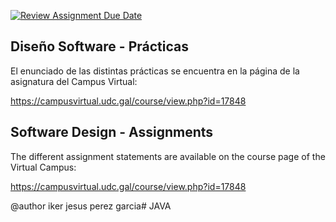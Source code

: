 [![Review Assignment Due Date](https://classroom.github.com/assets/deadline-readme-button-24ddc0f5d75046c5622901739e7c5dd533143b0c8e959d652212380cedb1ea36.svg)](https://classroom.github.com/a/mYl1GJ4Y)
## Diseño Software - Prácticas  

El enunciado de las distintas prácticas se encuentra en la página de la asignatura del Campus Virtual:

https://campusvirtual.udc.gal/course/view.php?id=17848

## Software Design - Assignments

The different assignment statements are available on the course page of the Virtual Campus:

https://campusvirtual.udc.gal/course/view.php?id=17848


@author
iker jesus perez garcia#   J A V A  
 